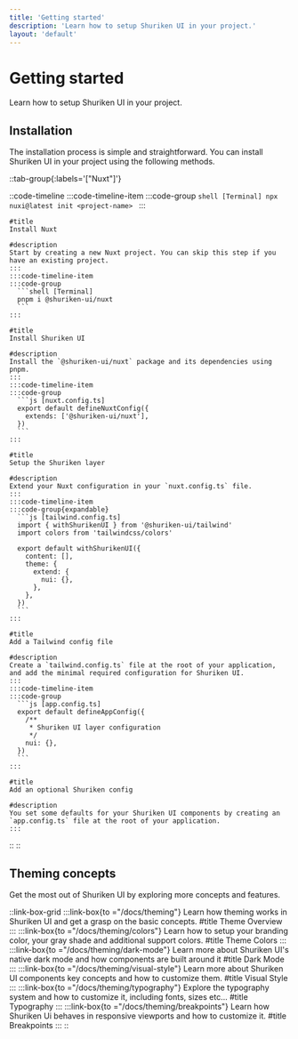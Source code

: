 ```yaml
---
title: 'Getting started'
description: 'Learn how to setup Shuriken UI in your project.'
layout: 'default'
---
```


# Getting started
Learn how to setup Shuriken UI in your project.

## Installation
The installation process is simple and straightforward. You can install Shuriken UI in your project using the following methods.

::tab-group{:labels='["Nuxt"]'}

  ::code-timeline
    :::code-timeline-item
    :::code-group
      ```shell [Terminal]
      npx nuxi@latest init <project-name>
      ```
    :::

    #title
    Install Nuxt

    #description
    Start by creating a new Nuxt project. You can skip this step if you have an existing project.
    :::
    :::code-timeline-item
    :::code-group
      ```shell [Terminal]
      pnpm i @shuriken-ui/nuxt
      ```
    :::

    #title
    Install Shuriken UI

    #description
    Install the `@shuriken-ui/nuxt` package and its dependencies using pnpm.
    :::
    :::code-timeline-item
    :::code-group
      ```js [nuxt.config.ts]
      export default defineNuxtConfig({
        extends: ['@shuriken-ui/nuxt'],
      })
      ```
    :::

    #title
    Setup the Shuriken layer

    #description
    Extend your Nuxt configuration in your `nuxt.config.ts` file.
    :::
    :::code-timeline-item
    :::code-group{expandable}
      ```js [tailwind.config.ts]
      import { withShurikenUI } from '@shuriken-ui/tailwind'
      import colors from 'tailwindcss/colors'

      export default withShurikenUI({
        content: [],
        theme: {
          extend: {
            nui: {},
          },
        },
      })
      ```
    :::

    #title
    Add a Tailwind config file

    #description
    Create a `tailwind.config.ts` file at the root of your application, and add the minimal required configuration for Shuriken UI.
    :::
    :::code-timeline-item
    :::code-group
      ```js [app.config.ts]
      export default defineAppConfig({
        /**
         * Shuriken UI layer configuration
         */
        nui: {},
      })
      ```
    :::

    #title
    Add an optional Shuriken config

    #description
    You set some defaults for your Shuriken UI components by creating an `app.config.ts` file at the root of your application.
    :::
  ::
::

## Theming concepts

Get the most out of Shuriken UI by exploring more concepts and features.

::link-box-grid
  :::link-box{to ="/docs/theming"}
  Learn how theming works in Shuriken UI and get a grasp on the basic concepts.
  #title
  Theme Overview
  :::
  :::link-box{to ="/docs/theming/colors"}
  Learn how to setup your branding color, your gray shade and additional support colors.
  #title
  Theme Colors
  :::
  :::link-box{to ="/docs/theming/dark-mode"}
  Learn more about Shuriken UI's native dark mode and how components are built around it
  #title
  Dark Mode
  :::
  :::link-box{to ="/docs/theming/visual-style"}
  Learn more about Shuriken UI components key concepts and how to customize them.
  #title
  Visual Style
  :::
  :::link-box{to ="/docs/theming/typography"}
  Explore the typography system and how to customize it, including fonts, sizes etc...
  #title
  Typography
  :::
  :::link-box{to ="/docs/theming/breakpoints"}
  Learn how Shuriken Ui behaves in responsive viewports and how to customize it.
  #title
  Breakpoints
  :::
::
